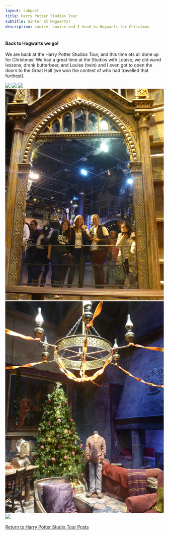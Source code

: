 ```yaml
---
layout: subpost
title: Harry Potter Studios Tour
subtitle: Winter at Hogwarts!
description: Louise, Louise and I head to Hogwarts for Christmas
---
```


<h4>Back to Hogwarts we go!</h4>

We are back at the Harry Potter Studios Tour, and this time ots all done up for Christmas!
We had a great time at the Studios with Louise, we did wand lessons, drank butterbeer, and Louise (twin) and I even got to open the doors to the Great Hall (we won the contest of who had travelled that furthest).

<img src="https://github.com/davidsonz/Travel-Website/blob/master/Photos/2013-12-20-HarryPotterPart2/P1030185.JPG" class="image1"> 
<img src="https://github.com/davidsonz/Travel-Website/blob/master/Photos/2013-12-20-HarryPotterPart2/P1030203.JPG" class="image1">
<img src="https://github.com/davidsonz/Travel-Website/blob/master/Photos/2013-12-20-HarryPotterPart2/P1030217.JPG" class="image1">
<img src="https://github.com/davidsonz/Travel-Website/blob/master/Photos/2013-12-20-HarryPotterPart2/P1030210.JPG" class="image1">
<img src="https://github.com/davidsonz/Travel-Website/blob/master/Photos/2013-12-20-HarryPotterPart2/P1030211.JPG" class="image1">
<img src="https://github.com/davidsonz/Travel-Website/blob/master/Photos/2013-12-20-HarryPotterPart2/P1030248.JPG" class="image1">

<a href="https://adventuresofthetravellingtwins.com/2013/09/07/HarryPotter/">Return to Harry Potter Studio Tour Posts</a>
